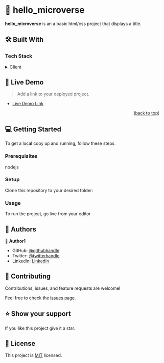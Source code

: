 <a name="readme-top"></a>

<!-- PROJECT DESCRIPTION -->

# 📖 hello_microverse <a name="about-project"></a>

**hello_microverse** is an a basic html/css project that displays a title.

## 🛠 Built With <a name="built-with"></a>

### Tech Stack <a name="tech-stack"></a>
<details>
  <summary>Client</summary>
  <ul>
    <li><a href="https://reactjs.org/">html/css</a></li>
  </ul>
</details>

<!-- LIVE DEMO -->

## 🚀 Live Demo <a name="live-demo"></a>

> Add a link to your deployed project.

- [Live Demo Link](https://souad988.github.io/hello_microverse_project/)

<p align="right">(<a href="#readme-top">back to top</a>)</p>

<!-- GETTING STARTED -->

## 💻 Getting Started <a name="getting-started"></a>

To get a local copy up and running, follow these steps.

### Prerequisites
 
 nodejs 

### Setup

Clone this repository to your desired folder:

<!--
Example commands:

```sh
  cd my-folder
  git clone git@github.com:souad988/hello_microverse_project.git
```
--->

### Usage

To run the project, go live from your editor

<!-- AUTHORS -->

## 👥 Authors <a name="authors"></a>

👤 **Author1**

- GitHub: [@githubhandle](https://github.com/souad988)
- Twitter: [@twitterhandle](https://twitter.com/souadElmansouri)
- LinkedIn: [LinkedIn](https://www.linkedin.com/in/souad-el-mansouri/)


<!-- CONTRIBUTING -->

## 🤝 Contributing <a name="contributing"></a>

Contributions, issues, and feature requests are welcome!

Feel free to check the [issues page](../../issues/).


<!-- SUPPORT -->

## ⭐️ Show your support <a name="support"></a>

If you like this project give it a star.


<!-- LICENSE -->

## 📝 License <a name="license"></a>

This project is [MIT](./LICENSE) licensed.

